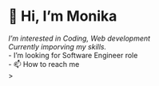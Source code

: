 <h1>👋 Hi, I’m Monika</h1>
<i class="fa fa-check-square-o" aria-hidden="true"> I’m interested in Coding, Web development</i><br>
<i class="fa fa-check-square-o" aria-hidden="true"> Currently imporving my skills.</i><br>
-  I’m looking for Software Engineer role<br>
- 📫 How to reach me<br>
 <h3[LinkedIn] a href="https://www.linkedin.com/in/monika-singh-83474b166/" </a>></h3><br>
<a href ="https://monikasingh.netlify.app" type =[Portfolio])</a>


